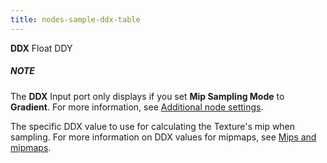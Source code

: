 ```yaml
---
title: nodes-sample-ddx-table
---
```


<tr>
<td><strong>DDX</strong></td>
<td>Float</td>
<td>DDY</td>
<td><div class="NOTE"><h5>NOTE</h5><p>The <strong>DDX</strong> Input port only displays if you set <strong>Mip Sampling Mode</strong> to <strong>Gradient</strong>. For more information, see <a href="#additional-node-settings">Additional node settings</a>.</p></div> The specific DDX value to use for calculating the Texture's mip when sampling. For more information on DDX values for mipmaps, see <a href="Mipmaps-Mip-Bias.md">Mips and mipmaps</a>.</td>
</tr>
